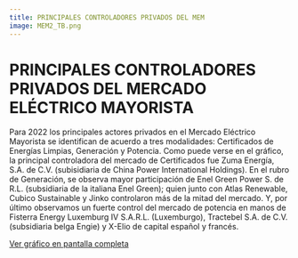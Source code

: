 ```yaml
---
title: PRINCIPALES CONTROLADORES PRIVADOS DEL MEM
image: MEM2_TB.png
---
```


# PRINCIPALES CONTROLADORES PRIVADOS DEL MERCADO ELÉCTRICO MAYORISTA

Para 2022 los principales actores privados en el Mercado Eléctrico Mayorista se identifican de acuerdo a tres modalidades: Certificados de Energías Limpias, Generación y Potencia. Como puede verse en el gráfico, la principal controladora del mercado de Certificados fue Zuma Energía, S.A. de C.V. (subisidiaria de China Power International Holdings). En el rubro de Generación, se observa mayor participación de Enel Green Power S. de R.L. (subsidiaria de la italiana Enel Green); quien junto con Atlas Renewable, Cubico Sustainable y Jinko controlaron más de la mitad del mercado. Y, por último observamos un fuerte control del mercado de potencia en manos de Fisterra Energy Luxemburg IV S.A.R.L. (Luxemburgo), Tractebel S.A. de C.V. (subsidiaria belga Engie) y X-Elio de capital español y francés.   

<a class="btn btn-secondary" href="https://projectpoder.github.io/voltios-y-negocios/assets/img/MEM2_TB.png" target="_blank">Ver gráfico en pantalla completa</a>
